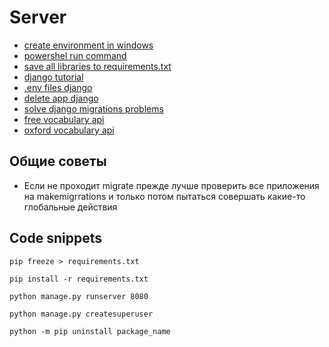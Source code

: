 # Server

- [create environment in windows](https://docs.python.org/3/library/venv.html)
- [powershel run command](https://www.howto-outlook.com/howto/powershell-scripts-faq-tips-and-tricks.htm)
- [save all libraries to requirements.txt](https://stackoverflow.com/questions/31684375/automatically-create-requirements-txt)
- [django tutorial](https://docs.djangoproject.com/en/3.2/intro/tutorial01/)
- [.env files django](https://dev.to/jakewitcher/using-env-files-for-environment-variables-in-python-applications-55a1)
- [delete app django](https://www.delftstack.com/howto/django/django-remove-app/)
- [solve django migrations problems](https://simpleisbetterthancomplex.com/tutorial/2016/07/26/how-to-reset-migrations.html)
- [free vocabulary api](https://dictionaryapi.dev/)
- [oxford vocabulary api](https://developer.oxforddictionaries.com/)

## Общие советы

- Если не проходит migrate прежде лучше проверить все приложения на makemigrrations и только потом пытаться совершать какие-то глобальные действия

## Code snippets

```plaintext
pip freeze > requirements.txt
```

```plaintext
pip install -r requirements.txt
```

```plaintext
python manage.py runserver 8080
```

```plaintext
python manage.py createsuperuser
```

```plaintext
python -m pip uninstall package_name
```

